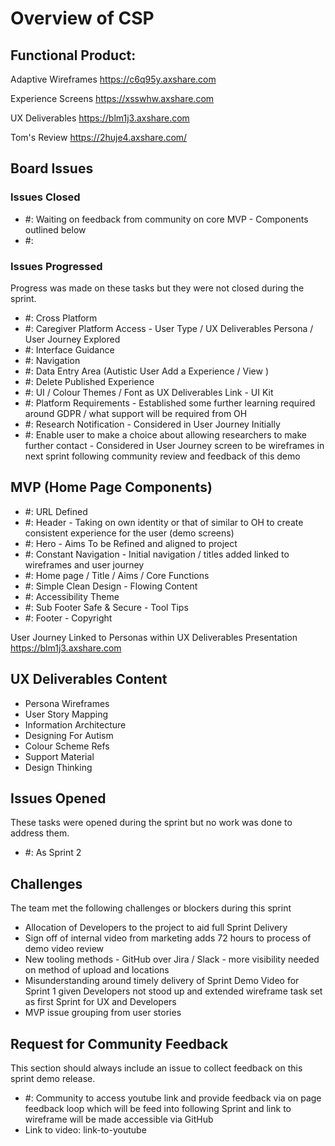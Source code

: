 # Overview of CSP 

## Functional Product:

Adaptive Wireframes 
https://c6q95y.axshare.com

Experience Screens 
https://xsswhw.axshare.com 

UX Deliverables 
https://blm1j3.axshare.com

Tom's Review
https://2huje4.axshare.com/

## Board Issues

### Issues Closed
* #: Waiting on feedback from community on core MVP - Components outlined below
*	#: 

### Issues Progressed
Progress was made on these tasks but they were not closed during the sprint.
*	#: Cross Platform 
*	#: Caregiver Platform Access - User Type / UX Deliverables Persona / User  Journey Explored 
*	#: Interface Guidance 
* #: Navigation 
*	#: Data Entry Area (Autistic User Add a Experience / View ) 
*	#: Delete Published Experience
*	#: UI / Colour Themes / Font as UX Deliverables Link - UI Kit 
*	#: Platform Requirements - Established some further learning required around GDPR / what support will be required from OH
*	#: Research Notification - Considered in User Journey Initially
*	#: Enable user to make a choice about allowing researchers to make further contact - Considered in User Journey screen to be wireframes in next sprint following community review and feedback of this demo 

## MVP  (Home Page Components)
*	#: URL Defined 
*	#: Header - Taking on own identity or that of similar to OH to create consistent experience for the user (demo screens)
*	#: Hero - Aims To be Refined and aligned to project 
*	#: Constant Navigation - Initial navigation / titles added linked to wireframes and user journey 
*	#: Home page / Title / Aims / Core Functions  
*	#: Simple Clean Design - Flowing Content 
*	#: Accessibility Theme 
*	#: Sub Footer Safe & Secure - Tool Tips 
*	#: Footer - Copyright 

User Journey Linked to Personas within UX Deliverables Presentation 
https://blm1j3.axshare.com

## UX Deliverables Content 

* Persona Wireframes
* User Story Mapping
* Information Architecture
* Designing For Autism 
* Colour Scheme Refs
* Support Material 
* Design Thinking 

## Issues Opened

These tasks were opened during the sprint but no work was done to address them.

*	#: As Sprint 2  
	
## Challenges

The team met the following challenges or blockers during this sprint

* Allocation of Developers to the project to aid full Sprint Delivery 
*	Sign off of internal video from marketing adds 72 hours to process of demo video review 
*	New tooling methods - GitHub over Jira / Slack - more visibility needed on method of upload and locations 
*	Misunderstanding around timely delivery of Sprint Demo Video for Sprint 1 given Developers not stood up and extended wireframe task set as first Sprint for UX and Developers
*	MVP issue grouping from user stories 
	
## Request for Community Feedback

This section should always include an issue to collect feedback on this sprint demo release.

*	#: Community to access youtube link and provide feedback via on page feedback loop which will be feed into following Sprint and link to wireframe will be made accessible via GitHub
*	Link to video: link-to-youtube

